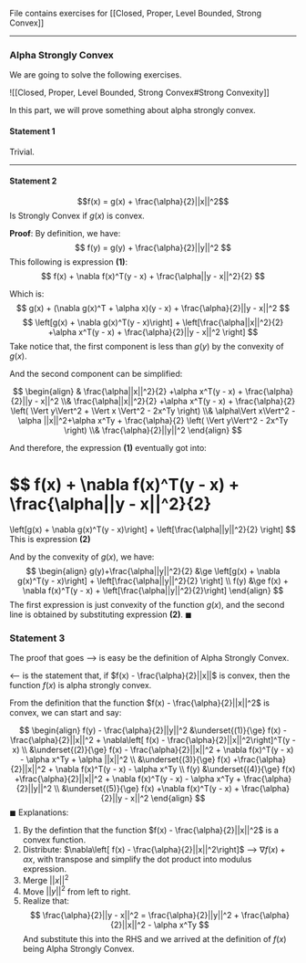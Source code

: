File contains exercises for [[Closed, Proper, Level Bounded, Strong Convex]]

---

### Alpha Strongly Convex
We are going to solve the following exercises. 

![[Closed, Proper, Level Bounded, Strong Convex#Strong Convexity]]

In this part, we will prove something about alpha strongly convex. 

#### Statement 1
Trivial. 

---
#### Statement 2
$$f(x) = g(x) + \frac{\alpha}{2}||x||^2$$
Is Strongly Convex if $g(x)$ is convex. 

**Proof**:
By definition, we have: 
$$
f(y) = g(y) + \frac{\alpha}{2}||y||^2
$$ 
This following is expression **(1)**: 
$$
f(x) + \nabla f(x)^T(y - x) + \frac{\alpha||y - x||^2}{2}
$$

Which is: 
$$
g(x) + (\nabla g(x)^T + \alpha x)(y - x) + \frac{\alpha}{2}||y - x||^2
$$
$$
\left[g(x) + \nabla g(x)^T(y - x)\right] + 
\left[\frac{\alpha||x||^2}{2}
+\alpha x^T(y - x) + \frac{\alpha}{2}||y - x||^2
\right]
$$
Take notice that, the first component is less than $g(y)$ by the convexity of $g(x)$. 

And the second component can be simplified: 

$$
\begin{align}
	&
	\frac{\alpha||x||^2}{2}
	+\alpha x^T(y - x) + \frac{\alpha}{2}||y - x||^2
	\\&
	\frac{\alpha||x||^2}{2}
	+\alpha x^T(y - x) + \frac{\alpha}{2}
	\left(
		\Vert y\Vert^2 + \Vert x \Vert^2 - 2x^Ty
	\right)
	\\&
	\alpha\Vert x\Vert^2 - \alpha ||x||^2+\alpha x^Ty
	+
	\frac{\alpha}{2}
	\left(
		\Vert y\Vert^2 - 2x^Ty
	\right)
	\\&
	\frac{\alpha}{2}||y||^2
\end{align}
$$

And therefore, the expression **(1)** eventually got into: 

$$
f(x) + \nabla f(x)^T(y - x) + \frac{\alpha||y - x||^2}{2}
=
\left[g(x) + \nabla g(x)^T(y - x)\right] + 
\left[\frac{\alpha||y||^2}{2}
\right]
$$
This is expression **(2)**

And by the convexity of $g(x)$, we have: 
$$
\begin{align} 
	g(y)+\frac{\alpha||y||^2}{2} &\ge
	\left[g(x) + \nabla g(x)^T(y - x)\right] + 
	\left[\frac{\alpha||y||^2}{2}
	\right]
	\\
	f(y) &\ge f(x) + \nabla f(x)^T(y - x) + \left[\frac{\alpha||y||^2}{2}\right]
\end{align}
$$
The first expression is just convexity of the function $g(x)$, and the second line is obtained by substituting expression **(2)**. 
$\blacksquare$

### Statement 3
The proof that goes --> is easy be the definition of Alpha Strongly Convex. 

<-- is the statement that, if $f(x) - \frac{\alpha}{2}||x||$ is convex, then the function $f(x)$ is alpha strongly convex. 

From the definition that the function $f(x) - \frac{\alpha}{2}||x||^2$ is convex, we can start and say: 

$$
\begin{align}
	f(y) - \frac{\alpha}{2}||y||^2 
	&\underset{(1)}{\ge}
	f(x) - \frac{\alpha}{2}||x||^2
	+ 
	\nabla\left[ f(x) - \frac{\alpha}{2}||x||^2\right]^T(y - x)
	\\
	&\underset{(2)}{\ge}
	f(x) - \frac{\alpha}{2}||x||^2 + \nabla f(x)^T(y - x) - \alpha x^Ty + \alpha ||x||^2
	\\
	&\underset{(3)}{\ge}
	f(x) +\frac{\alpha}{2}||x||^2 + \nabla f(x)^T(y - x) - \alpha x^Ty
	\\ 
	f(y) &\underset{(4)}{\ge}
	f(x) +\frac{\alpha}{2}||x||^2 + \nabla f(x)^T(y - x) - \alpha x^Ty + \frac{\alpha}{2}||y||^2 
	\\
	&\underset{(5)}{\ge}
	f(x) +\nabla f(x)^T(y - x) + \frac{\alpha}{2}||y - x||^2
\end{align}
$$
$\blacksquare$
Explanations: 
1. By the defintion that the function $f(x) - \frac{\alpha}{2}||x||^2$ is a convex function. 
2. Distribute: $\nabla\left[ f(x) - \frac{\alpha}{2}||x||^2\right]$ --> $\nabla f(x) + \alpha x$, with transpose and simplify the dot product into modulus expression. 
3. Merge $||x||^2$
4. Move $||y||^2$ from left to right. 
5. Realize that: 
$$
\frac{\alpha}{2}||y - x||^2
=
\frac{\alpha}{2}||y||^2 + \frac{\alpha}{2}||x||^2 - \alpha x^Ty
$$
And substitute this into the RHS and we arrived at the definition of $f(x)$ being Alpha Strongly Convex. 

